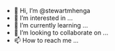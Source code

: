 - 👋 Hi, I’m @stewartmhenga
- 👀 I’m interested in ...
- 🌱 I’m currently learning ...
- 💞️ I’m looking to collaborate on ...
- 📫 How to reach me ...

<!---
stewartmhenga/stewartmhenga is a ✨ special ✨ repository because its `README.md` (this file) appears on your GitHub profile.
You can click the Preview link to take a look at your changes.
--->
